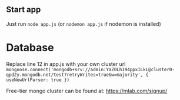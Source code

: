 ## Start app
Just run `node app.js` (or `nodemon app.js` if nodemon is installed)

# Database
Replace line 12 in app.js with your own cluster url
```mongoose.connect('mongodb+srv://admin:YaZ0Lh194ppxILkL@cluster0-qpd2y.mongodb.net/test?retryWrites=true&w=majority', { useNewUrlParser: true })```

Free-tier mongo cluster can be found at: https://mlab.com/signup/
